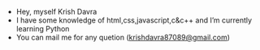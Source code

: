 - Hey, myself Krish Davra
- I have some knowledge of html,css,javascript,c&c++ and I’m currently learning Python
- You can mail me for any quetion (krishdavra87089@gmail.com)

<!---
KrishDavra/KrishDavra is a ✨ special ✨ repository because its `README.md` (this file) appears on your GitHub profile.
You can click the Preview link to take a look at your changes.
--->
